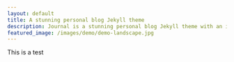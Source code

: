 ```yaml
---
layout: default
title: A stunning personal blog Jekyll theme
description: Journal is a stunning personal blog Jekyll theme with an image-focused design.
featured_image: /images/demo/demo-landscape.jpg
---
```


This is a test
